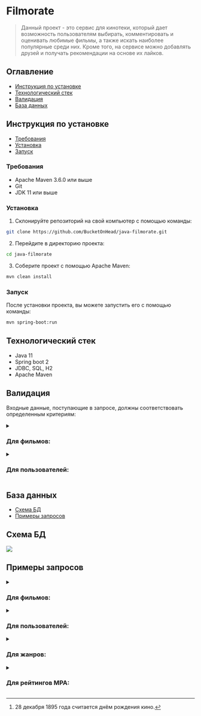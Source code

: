 # Filmorate

> Данный проект - это сервис для кинотеки,
> который дает возможность пользователям выбирать, 
> комментировать и оценивать любимые фильмы, 
> а также искать наиболее популярные среди них. 
> Кроме того, на сервисе можно добавлять друзей 
> и получать рекомендации на основе их лайков.

## Оглавление

- [Инструкция по установке](#инструкция-по-установке)
- [Технологический стек](#технологический-стек)
- [Валидация](#валидация)
- [База данных](#база-данных)

## Инструкция по установке

- [Требования](#требования)
- [Установка](#установка)
- [Запуск](#запуск)

### Требования

- Apache Maven 3.6.0 или выше
- Git
- JDK 11 или выше

### Установка

1. Склонируйте репозиторий на свой компьютер с помощью команды:
```bash
git clone https://github.com/BucketOnHead/java-filmorate.git
```

2. Перейдите в директорию проекта:
```bash
cd java-filmorate
```

3. Соберите проект с помощью Apache Maven:
```bash
mvn clean install
```

### Запуск

После установки проекта, вы можете запустить его с помощью команды:
```bash
mvn spring-boot:run
```

## Технологический стек

- Java 11
- Spring boot 2
- JDBC, SQL, H2
- Apache Maven

## Валидация

Входные данные, поступающие в запросе, 
должны соответствовать определенным критериям:

<details>
    <summary><h3>Для фильмов:</h3></summary>

* Название фильма должно быть указано и не может быть пустым
* Максимальная длина описания фильма не должна превышать 200 символов
* Дата релиза фильма должна быть не раньше 28 декабря 1895 года[^1]
* Продолжительность фильма должна быть положительной
* Рейтинг фильма должен быть указан

</details>

<details>
    <summary><h3>Для пользователей:</h3></summary>
    
* Электронная почта пользователя должна быть указана и соответствовать формату email
* Логин пользователя должен быть указан и не содержать пробелов
* Дата рождения пользователя должна быть указана и не может быть в будущем
        
</details>

## База данных

- [Схема БД](#схема-бд)
- [Примеры запросов](#примеры-запросов)

## Схема БД

![](https://github.com/IvanMarakanov/java-filmorate/blob/main/src/main/resources/schema.png?raw=true)

## Примеры запросов

<details>
    <summary><h3>Для фильмов:</h3></summary>
    
* `Создание` фильма:
    
```SQL
INSERT INTO films (name,
                   description,
                   release_date,
                   duration_in_minutes,
                   mpa_rating_id)
VALUES (?, ?, ?, ?, ?);
```

* `Обновление` фильма:
    
```SQL
UPDATE
    films
SET name                = ?,
    description         = ?,
    release_date        = ?,
    duration_in_minutes = ?,
    mpa_rating_id       = ?
WHERE film_id = ?;
```
    
* `Получение` фильма `по идентификатору`:

```SQL
SELECT f.film_id,
       f.name,
       f.description,
       f.release_date,
       f.duration_in_minutes,
       mp.name AS mpa_rating,
       g.name  AS genre
FROM films f
         JOIN mpa_ratings mp ON f.mpa_rating_id = mp.mpa_rating_id
         JOIN film_genres fg ON f.film_id = fg.film_id
         JOIN genres g ON fg.genre_id = g.genre_id
WHERE f.film_id = ?;
```   
    
* `Получение всех` фильмов:

```SQL
SELECT f.film_id,
       f.name,
       f.description,
       f.release_date,
       f.duration_in_minutes,
       mp.name              AS mpa_rating,
       GROUP_CONCAT(g.name) AS genres
FROM films f
         JOIN mpa_ratings mp ON f.mpa_rating_id = mp.mpa_rating_id
         JOIN film_genres fg ON f.film_id = fg.film_id
         JOIN genres g ON fg.genre_id = g.genre_id
GROUP BY f.film_id;
```
    
* `Получение топ-N (по количеству лайков)` фильмов:
```SQL
SELECT f.film_id,
       f.name,
       f.description,
       f.release_date,
       f.duration_in_minutes,
       mp.name           AS mpa_rating,
       g.name            AS genre,
       COUNT(fl.user_id) AS like_count
FROM films f
         JOIN mpa_ratings mp ON f.mpa_rating_id = mp.mpa_rating_id
         JOIN film_genres fg ON f.film_id = fg.film_id
         JOIN genres g ON fg.genre_id = g.genre_id
         LEFT JOIN film_likes fl ON f.film_id = fl.film_id
GROUP BY f.film_id,
         mp.name,
         g.name
ORDER BY like_count DESC LIMIT ?;
```
</details>

<details>
    <summary><h3>Для пользователей:</h3></summary>

* `Создание` пользователя:
   
```SQL
INSERT INTO users (email,
                   login,
                   name,
                   birthday)
VALUES (?, ?, ?, ?)
```
    
* `Обновление` пользователя:
   
```SQL
UPDATE
    users
SET email    = ?,
    login    = ?,
    name     = ?,
    birthday = ?
WHERE user_id = ?
```
    
* `Получение` пользователя `по идентификатору`:

```SQL
SELECT *
FROM users
WHERE user_id = ?
```   
    
* `Получение всех` пользователей:
    
```SQL
SELECT *
FROM users
``` 

</details>

<details>
    <summary><h3>Для жанров:</h3></summary>
    
* `Получение` жанра `по идентификатору`:
    
```SQL
SELECT *
FROM genres
WHERE genre_id = ?
``` 
    
* `Получение всех` жанров:
    
```SQL
SELECT *
FROM genres
```   
</details>

<details>
    <summary><h3>Для рейтингов MPA:</h3></summary>
    
* `Получение` рейтинга MPA `по идентификатору`:
    
```SQL
SELECT *
FROM mpa_ratings
WHERE mpa_rating_id = ?
``` 
    
* `Получение всех` рейтингов MPA:
    
```SQL
SELECT *
FROM mpa_ratings
```   
</details>

[^1]: 28 декабря 1895 года считается днём рождения кино.
